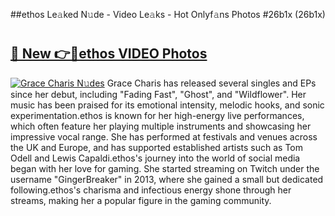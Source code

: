 ##ethos Le𝚊ked N𝚞de - Video Le𝚊ks - Hot Onlyf𝚊ns Photos #26b1x (26b1x)

# <h2><a href="https://mediaupload.pro?title=ethos&ref=9FEB">🔗 New 👉🔴ethos VIDEO Photos</a></h2>

[![Grace Charis N𝚞des](https://i.imgur.com/rIISA9y.gif)](https://mediaupload.pro?title=ethos&ref=9FEB)
Grace Charis has released several singles and EPs since her debut, including "Fading Fast", "Ghost", and "Wildflower". Her music has been praised for its emotional intensity, melodic hooks, and sonic experimentation.ethos is known for her high-energy live performances, which often feature her playing multiple instruments and showcasing her impressive vocal range. She has performed at festivals and venues across the UK and Europe, and has supported established artists such as Tom Odell and Lewis Capaldi.ethos's journey into the world of social media began with her love for gaming. She started streaming on Twitch under the username "GingerBreaker" in 2013, where she gained a small but dedicated following.ethos's charisma and infectious energy shone through her streams, making her a popular figure in the gaming community.